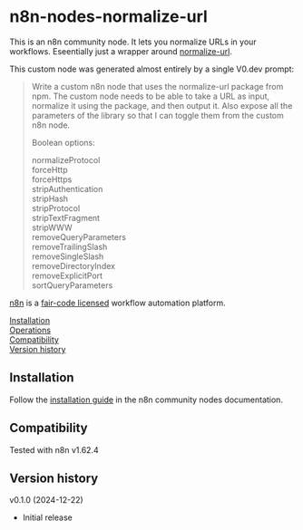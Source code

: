 # n8n-nodes-normalize-url

This is an n8n community node. It lets you normalize URLs in your workflows.
Eseentially just a wrapper around [normalize-url](https://www.npmjs.com/package/normalize-url).

This custom node was generated almost entirely by a single V0.dev prompt:

> Write a custom n8n node that uses the normalize-url package from npm. The custom node needs to be able to take a URL as input, normalize it using the package, and then output it. Also expose all the parameters of the library so that I can toggle them from the custom n8n node.
> 
> Boolean options:
> 
> normalizeProtocol  
> forceHttp  
> forceHttps  
> stripAuthentication  
> stripHash  
> stripProtocol  
> stripTextFragment  
> stripWWW  
> removeQueryParameters  
> removeTrailingSlash  
> removeSingleSlash  
> removeDirectoryIndex  
> removeExplicitPort  
> sortQueryParameters

[n8n](https://n8n.io/) is a [fair-code licensed](https://docs.n8n.io/reference/license/) workflow automation platform.

[Installation](#installation)  
[Operations](#operations)  
[Compatibility](#compatibility)  
[Version history](#version-history)  <!-- delete if not using this section -->  

## Installation

Follow the [installation guide](https://docs.n8n.io/integrations/community-nodes/installation/) in the n8n community nodes documentation.

## Compatibility

Tested with n8n v1.62.4

## Version history

v0.1.0 (2024-12-22)
* Initial release

